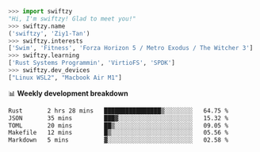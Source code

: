 ```python
>>> import swiftzy
"Hi, I'm swiftzy! Glad to meet you!"
>>> swiftzy.name
('swiftzy', 'Ziy1-Tan')
>>> swiftzy.interests
['Swim', 'Fitness', 'Forza Horizon 5 / Metro Exodus / The Witcher 3']
>>> swiftzy.learning
['Rust Systems Programmin', 'VirtioFS', 'SPDK']
>>> swiftzy.dev_devices
["Linux WSL2", "Macbook Air M1"]
```
📊 **Weekly development breakdown**
<!--START_SECTION:waka-->

```txt
Rust       2 hrs 28 mins   ████████████████▒░░░░░░░░   64.75 %
JSON       35 mins         ███▓░░░░░░░░░░░░░░░░░░░░░   15.32 %
TOML       20 mins         ██▒░░░░░░░░░░░░░░░░░░░░░░   09.05 %
Makefile   12 mins         █▒░░░░░░░░░░░░░░░░░░░░░░░   05.56 %
Markdown   5 mins          ▓░░░░░░░░░░░░░░░░░░░░░░░░   02.58 %
```

<!--END_SECTION:waka-->
